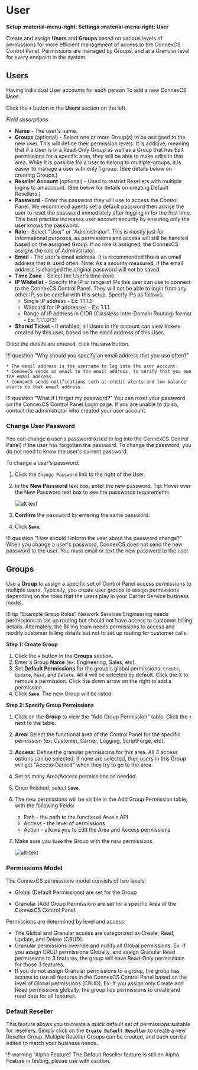 # User
**Setup :material-menu-right: Settings :material-menu-right: User**

Create and assign **Users** and **Groups** based on various levels of permissions for more efficient management of access to the ConnexCS Control Panel. Permissions are managed by Groups, and at a Granular level for every endpoint in the system.

## Users

Having individual User accounts for each person 
To add a new ConnexCS **User**:

Click the **`+`** button in the **Users** section on the left.

*Field descrptions*

+ **Name** - The user's name.
+ **Groups** (optional) - Select one or more Group(s) to be assigned to the new user. This will define their permission levels. It is additive, meaning that if a User is in a Read-Only Group as well as a Group that has Edit permissions for a specific area, they will be able to make edits in that area. While it is possible for a user to belong to multiple-groups, it is easier to manage a user with only 1 group. (See details below on creating Groups.)
+ **Reseller Account** (optional) - Used to restrict Resellers with multiple logins to an account. (See below for details on creating Default Resellers.)
+ **Password** - Enter the password they will use to access the Control Panel. We recommend agents set a default password then advise the user to reset the password immediately after logging in for the first time. This best practice increases user account security by ensuring only the user knows the password.
+ **Role** - Select "User" or "Administrator". This is mostly just for informational purposes, as permissions and access will still be handled based on the assigned Group. If no role is assigned, the ConnexCS assigns the role of Administrator. 
+ **Email** - The user's email address. It is recommended this is an email address that is used often. Note: As a security measured, if the email address is changed the original password will not be saved.
+ **Time Zone** - Select the User's time zone. 
+ **IP Whitelist** - Specify the IP or range of IPs this user can use to connect to the ConnexCS Control Panel. They will not be able to login from any other IP, so be careful with this setup. Specify IPs as follows:
    + Single IP address - Ex: 1.1.1.1
    + Wildcard for IP addresses - Ex: 1.1.1.
    + Range of IP address in CIDR (Classless Inter-Domain Routing) format - Ex: 1.1.1.0/31
+ **Shared Ticket** - If enabled, all Users in the account can view tickets created by this user, based on the email address of this User. 
	
Once the details are entered, click the **`Save`** button.

!!! question "Why should you specify an email address that you use often?" 
    
    * The email address is the username to log into the user account.
    * ConnexCS sends an email to the email address, to verify that you own the email address.
    * ConnexCS sends notifications such as credit alerts and low balance alerts to that email address. 

!!! question "What if I forget my password?" 
    You can reset your password on the ConnexCS Control Panel Login page. If you are unable to do so, contact the administrator who created your user account. 

### Change User Password
You can change a user's password (used to log into the ConnexCS Control Panel) if the user has forgotten the password.
To change the password, you do not need to know the user's current password.

To change a user's password:

1. Click the `Change Password` link to the right of the User.
2. In the **New Password** text box, enter the new password. Tip: Hover over the New Password text box to see the passwords requirements. 
    
    ![alt text][password-rules]
        
3. **Confirm** the password by entering the same password.
4. Click **`Save`**.

!!! question "How should I inform the user about the password change?" 
    When you change a user's password, ConnexCS does not send the new password to the user. You must email or text the new password to the user.



## Groups
Use a **Group** to assign a specific set of Control Panel access permissions to multiple users. Typically, you create user groups to assign permissions depending on the roles that the users play in your Carrier Service business model. 

!!! tip "Example Group Roles"
    Network Services Engineering needs permissions to set up routing but should not have access to customer billing details. Alternately, the Billing team needs permissions to access and modify customer billing details but not to set up routing for customer calls.


**Step 1: Create Group**

1. Click the **`+`** button in the **Groups** section.
2. Enter a Group **Name** (ex: Engineering, Sales, etc).
3. Set **Default Permissions** for the group's global permissions: `Create`, `Update`, `Read`, and `Delete`. All 4 will be selected by default. Click the X to remove a permission. Click the down arrow on the right to add a permission. 
4. Click **`Save`**. The new Group will be listed. 

**Step 2: Specify Group Permissions**

1. Click on the **Group** to view the "Add Group Permission" table. Click the **`+`** next to the table. 
2. **Area**: Select the functional area of the Control Panel for the specific permission (ex: Customer, Carrier, Logging, ScriptForge, etc). 
3. **Access**: Define the granular permissions for this area. All 4 access options can be selected. If none are selected, then users in this Group will get "Access Denied" when they try to go to the area. 
4. Set as many Area/Access permissions as needed. 
5. Once finished, select **`Save`**.
6. The new permissions will be visible in the Add Group Permission table, with the following fields:
	
    * Path - the path to the functional Area's API
    * Access - the level of permissions
    * Action - allows you to Edit the Area and Access permissions

7. Make sure you **`Save`** the Group with the new permissions.

    ![alt-text][group-perm]

### Permissions Model
The ConnexCS permissions model consists of two levels:

* Global (Default Permissions) are set for the Group 
+ Granular (Add Group Permission) are set for a specific Area of the ConnexCS Control Panel. 

Permissions are determined by level and access:

* The Global and Granular access are categorized as Create, Read, Update, and Delete (CRUD).
* Granular permissions override and nullify all Global permissions. Ex: If you assign CRUD permissions Globally, and assign Granular Read permissions to 3 features, the group will have Read-Only permissions for those 3 features. 
* If you do not assign Granular permissions to a group, the group has access to use all features in the ConnexCS Control Panel based on the level of Global permissions (CRUD). Ex: If you assign only Create and Read permissions globally, the group has permissions to create and read data for all features.


### Default Reseller
This feature allows you to create a quick default set of permissions suitable for resellers. Simply click on the **`Create Default Reseller`** to create a new Reseller Group. Multiple Reseller Groups can be created, and each can be edited to match your business needs.  

!!! warning "Alpha Feature"
    The Default Reseller feature is still an Alpha Feature in testing, please use with caution. 


[group-perm]: /setup/img/group-perm.png "Group Permission"
[password-rules]: /setup/img/password-rules.png "password-rules"
